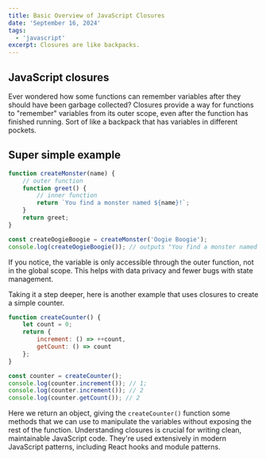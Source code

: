 ```yaml
---
title: Basic Overview of JavaScript Closures
date: 'September 16, 2024'
tags:
  - 'javascript'
excerpt: Closures are like backpacks.
---
```


## JavaScript closures

Ever wondered how some functions can remember variables after they should have been garbage collected? Closures provide a way for functions to "remember" variables from its outer scope, even after the function has finished running. Sort of like a backpack that has variables in different pockets.

## Super simple example

```javascript
function createMonster(name) {
	// outer function
	function greet() {
		// inner function
		return `You find a monster named ${name}!`;
	}
	return greet;
}

const createOogieBoogie = createMonster('Oogie Boogie');
console.log(createOogieBoogie()); // outputs "You find a monster named Oogie Boogie!"
```

If you notice, the variable is only accessible through the outer function, not in the global scope. This helps with data privacy and fewer bugs with state management.

Taking it a step deeper, here is another example that uses closures to create a simple counter.

```javascript
function createCounter() {
	let count = 0;
	return {
		increment: () => ++count,
		getCount: () => count
	};
}

const counter = createCounter();
console.log(counter.increment()); // 1;
console.log(counter.increment()); // 2
console.log(counter.getCount()); // 2
```

Here we return an object, giving the `createCounter()` function some methods that we can use to manipulate the variables without exposing the rest of the function. Understanding closures is crucial for writing clean, maintainable JavaScript code. They're used extensively in modern JavaScript patterns, including React hooks and module patterns.
